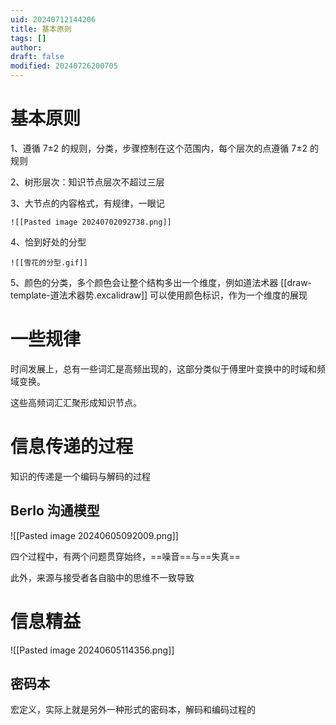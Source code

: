 ```yaml
---
uid: 20240712144206
title: 基本原则
tags: []
author: 
draft: false
modified: 20240726200705
---
```


# 基本原则

1、遵循 7±2 的规则，分类，步骤控制在这个范围内，每个层次的点遵循 7±2 的规则

2、树形层次：知识节点层次不超过三层

3、大节点的内容格式，有规律，一眼记

	![[Pasted image 20240702092738.png]]

4、恰到好处的分型

	![[雪花的分型.gif]]

5、颜色的分类，多个颜色会让整个结构多出一个维度，例如道法术器 [[draw-template-道法术器势.excalidraw]] 可以使用颜色标识，作为一个维度的展现

# 一些规律

时间发展上，总有一些词汇是高频出现的，这部分类似于傅里叶变换中的时域和频域变换。

这些高频词汇汇聚形成知识节点。

# 信息传递的过程

知识的传递是一个编码与解码的过程

## **Berlo 沟通模型**

![[Pasted image 20240605092009.png]]

四个过程中，有两个问题贯穿始终，==噪音==与==失真==

此外，来源与接受者各自脑中的思维不一致导致

# 信息精益

![[Pasted image 20240605114356.png]]

## 密码本

宏定义，实际上就是另外一种形式的密码本，解码和编码过程的